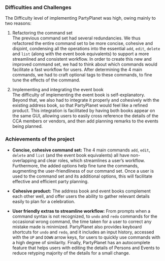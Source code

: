 ### Difficulties and Challenges

The Difficulty level of implementing PartyPlanet was high, owing mainly to two reasons:

1. Refactoring the command set<br>
The previous command set had several redundancies. We thus refactored the entire command set to be more concise, cohesive and disjoint, condensing all the operations into the essential `add`, `edit`, `delete` and `list` (along with the event book equivalents) to support a more streamlined and consistent workflow. In order to create this new and improved command set, we had to think about which commands would facilitate a fast workflow for users. After determining the 4 main commands, we had to craft optional tags to these commands, to fine tune the effects of the command.

2. Implementing and integrating the event book<br>
The difficulty of implementing the event book is self-explanatory. Beyond that, we also had to integrate it properly and cohesively with the existing address book, so that PartyPlanet would feel like a refined product. This integration is facilitated by having both books appear on the same GUI, allowing users to easily cross reference the details of the CCA members or vendors, and then add planning remarks to the events being planned.

### Achievements of the project

* **Concise, cohesive command set:** The 4 main commands `add`, `edit`, `delete` and `list` (and the event book equivalents) all have non-overlapping and clear roles, which streamlines a user’s workflow. Furthermore, the added options help fine tune the commands, augmenting the user-friendliness of our command set. Once a user is used to the command set and its additional options, this will facilitate effective and efficient party planning.

* **Cohesive product:** The address book and event books complement each other well, and offer users the ability to gather relevant details easily to plan for a celebration.

* **User friendly extras to streamline workflow:** From prompts when a command syntax is not recognized, to `undo` and `redo` commands for the occasional wrong command, the time taken for a user to correct any mistake made is minimized. PartyPlanet also provides keyboard shortcuts for `undo` and `redo`, and it includes an input history, accessed with the `UP` and `DOWN` arrow keys, for users to quickly use commands with a high degree of similarity. Finally, PartyPlanet has an autocomplete feature that helps users with editing the details of Persons and Events to reduce retyping majority of the details for a small change.

